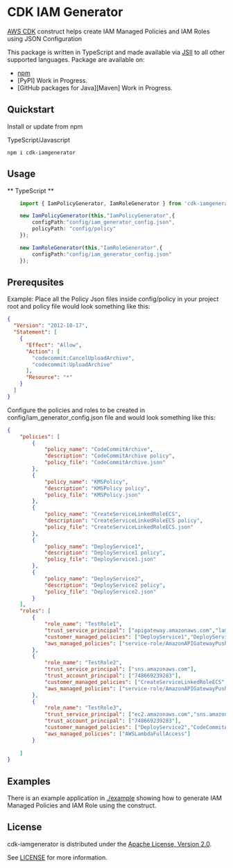 # CDK IAM Generator


[AWS CDK] construct helps create IAM Managed Policies and IAM Roles using JSON Configuration  

This package is written in TypeScript and made available via [JSII] to all other supported languages. Package are available on:

- [npm]
- [PyPI] Work in Progress.
- [GitHub packages for Java][Maven] Work in Progress.



## Quickstart

Install or update from npm

TypeScript/Javascript

```console
npm i cdk-iamgenerator

```

## Usage

** TypeScript **

```typescript
    import { IamPolicyGenerator, IamRoleGenerator } from 'cdk-iamgenerator';

    new IamPolicyGenerator(this,"IamPolicyGenerator",{
        configPath:"config/iam_generator_config.json",
        policyPath: "config/policy"
    });

    new IamRoleGenerator(this,"IamRoleGenerator",{
        configPath:"config/iam_generator_config.json"
    });
```

## Prerequsites

Example: Place all the Policy Json files inside config/policy in your project root and policy file would look something like this:

```json
{
  "Version": "2012-10-17",
  "Statement": [
    {
      "Effect": "Allow",
      "Action": [
        "codecommit:CancelUploadArchive",
        "codecommit:UploadArchive"
      ],
      "Resource": "*"
    }
  ]
}
```

Configure the policies and roles to be created in config/iam_generator_config.json file and would look something like this:

```json
{
    "policies": [     
        {
            "policy_name": "CodeCommitArchive",
            "description": "CodeCommitArchive policy",
            "policy_file": "CodeCommitArchive.json"
        },
        {
            "policy_name": "KMSPolicy",
            "description": "KMSPolicy policy",
            "policy_file": "KMSPolicy.json"
        },
        {
            "policy_name": "CreateServiceLinkedRoleECS",
            "description": "CreateServiceLinkedRoleECS policy",
            "policy_file": "CreateServiceLinkedRoleECS.json"
        },
        {
            "policy_name": "DeployService1",
            "description": "DeployService1 policy",
            "policy_file": "DeployService1.json"
        },
        {
            "policy_name": "DeployService2",
            "description": "DeployService2 policy",
            "policy_file": "DeployService2.json"
        }
    ],
    "roles": [
        {
            "role_name": "TestRole1",
            "trust_service_principal": ["apigateway.amazonaws.com","lambda.amazonaws.com"],
            "customer_managed_policies": ["DeployService1","DeployService2","KMSPolicy"],
            "aws_managed_policies": ["service-role/AmazonAPIGatewayPushToCloudWatchLogs"]
        },
        {
            "role_name": "TestRole2",
            "trust_service_principal": ["sns.amazonaws.com"],
            "trust_account_principal": ["748669239283"],
            "customer_managed_policies": ["CreateServiceLinkedRoleECS","CodeCommitArchive","KMSPolicy"],
            "aws_managed_policies": ["service-role/AmazonAPIGatewayPushToCloudWatchLogs"]
        },
        {
            "role_name": "TestRole3",
            "trust_service_principal": ["ec2.amazonaws.com","sns.amazonaws.com"],
            "trust_account_principal": ["748669239283"],
            "customer_managed_policies": ["DeployService2","CodeCommitArchive","KMSPolicy"],
            "aws_managed_policies": ["AWSLambdaFullAccess"]
        }
        
    ]
}
```
## Examples

There is an example application in [./example](https://github.com/srihariph/cdk-iamgenerator/tree/master/example) showing how to generate IAM Managed Policies and IAM Role using the construct.

 ## License

cdk-iamgenerator is distributed under the [Apache License, Version 2.0](https://www.apache.org/licenses/LICENSE-2.0).

See [LICENSE](./LICENSE) for more information.

[AWS CDK]: https://aws.amazon.com/cdk/
[JSII]: https://github.com/aws/jsii
[npm]: https://www.npmjs.com/package/cdk-iamgenerator





